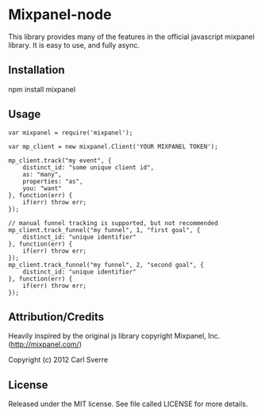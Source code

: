 Mixpanel-node
=============

This library provides many of the features in the official javascript mixpanel library.  It is easy to use, and fully async.

Installation
------------

npm install mixpanel

Usage
-----

	var mixpanel = require('mixpanel');

	var mp_client = new mixpanel.Client('YOUR MIXPANEL TOKEN');

	mp_client.track("my event", {
		distinct_id: "some unique client id",
		as: "many",
		properties: "as",
		you: "want"
	}, function(err) {
		if(err) throw err;
	});
	
	// manual funnel tracking is supported, but not recommended
	mp_client.track_funnel("my funnel", 1, "first goal", {
		distinct_id: "unique identifier"
	}, function(err) {
		if(err) throw err;
	});
	mp_client.track_funnel("my funnel", 2, "second goal", {
		distinct_id: "unique identifier"
	}, function(err) {
		if(err) throw err;
	});

Attribution/Credits
-------------------

Heavily inspired by the original js library copyright Mixpanel, Inc.
(http://mixpanel.com/)

Copyright (c) 2012 Carl Sverre

License
-------------------

Released under the MIT license.  See file called LICENSE for more
details.
